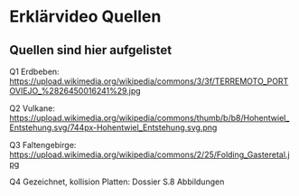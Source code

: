 # Erklärvideo Quellen
## Quellen sind hier aufgelistet

Q1 Erdbeben: https://upload.wikimedia.org/wikipedia/commons/3/3f/TERREMOTO_PORTOVIEJO_%2826450016241%29.jpg

Q2 Vulkane: https://upload.wikimedia.org/wikipedia/commons/thumb/b/b8/Hohentwiel_Entstehung.svg/744px-Hohentwiel_Entstehung.svg.png

Q3 Faltengebirge: https://upload.wikimedia.org/wikipedia/commons/2/25/Folding_Gasteretal.jpg

Q4 Gezeichnet, kollision Platten: Dossier S.8 Abbildungen
